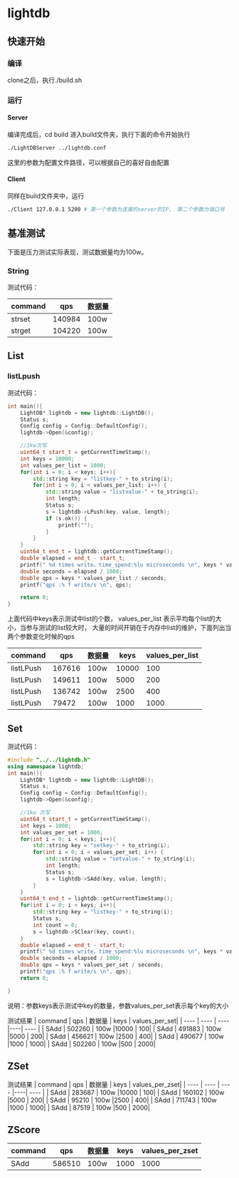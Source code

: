# lightdb



## 快速开始 

### 编译 
clone之后，执行./build.sh

### 运行

#### Server
编译完成后，cd build 进入build文件夹，执行下面的命令开始执行

```sh
./LightDBServer ../lightdb.conf 
```
这里的参数为配置文件路径，可以根据自己的喜好自由配置

#### Client
同样在build文件夹中，运行

```sh
./Client 127.0.0.1 5200 # 第一个参数为连接的server的IP， 第二个参数为端口号
```



## 基准测试


下面是压力测试实际表现，测试数据量均为100w。


### String

测试代码：

|  command   | qps  | 数据量 
|  ----  | ----  | ---- 
| strset  | 140984 | 100w
| strget  | 104220 | 100w
## List

### listLpush
测试代码：
```cpp
int main(){
    LightDB* lightdb = new lightdb::LightDB();
    Status s;
    Config config = Config::DefaultConfig();
    lightdb->Open(&config);

    //1kw次写
    uint64_t start_t = getCurrentTimeStamp();
    int keys = 10000;
    int values_per_list = 1000;
    for(int i = 0; i < keys; i++){
        std::string key = "listkey-" + to_string(i);
        for(int i = 0; i < values_per_list; i++) {
            std::string value = "listvalue-" + to_string(i);
            int length;
            Status s;
            s = lightdb->LPush(key, value, length);
            if (s.ok()) {
                printf("");
            }
        }
    }
    uint64_t end_t = lightdb::getCurrentTimeStamp();
    double elapsed = end_t - start_t;
    printf(" %d times write，time_spend:%lu microseconds \n", keys * values_per_list, elapsed);
    double seconds = elapsed / 1000;
    double qps = keys * values_per_list / seconds;
    printf("qps :% f write/s \n", qps);

    return 0;
}

```
上面代码中keys表示测试中list的个数， values_per_list 表示平均每个list的大小，当参与测试的list较大时， 
大量的时间开销在于内存中list的维护，下面列出当两个参数变化时候的qps

|  command   | qps  | 数据量  | keys  | values_per_list|
|  ----  | ----  | ---- |----| ---- |
| listLPush  | 167616 | 100w |10000 | 100|
| listLPush  | 149611 | 100w |5000 | 200|
| listLPush  | 136742 | 100w |2500 | 400|
| listLPush  | 79472 | 100w |1000 | 1000|


## Set

测试代码：
```cpp
#include "../../lightdb.h"
using namespace lightdb;
int main(){
    LightDB* lightdb = new lightdb::LightDB();
    Status s;
    Config config = Config::DefaultConfig();
    lightdb->Open(&config);

    //1kw 次写
    uint64_t start_t = getCurrentTimeStamp();
    int keys = 1000;
    int values_per_set = 1000;
    for(int i = 0; i < keys; i++){
        std::string key = "setkey-" + to_string(i);
        for(int i = 0; i < values_per_set; i++) {
            std::string value = "setvalue-" + to_string(i);
            int length;
            Status s;
            s = lightdb->SAdd(key, value, length);
        }
    }
    uint64_t end_t = lightdb::getCurrentTimeStamp();
    for(int i = 0; i < keys; i++){
        std::string key = "listkey-" + to_string(i);
        Status s;
        int count = 0;
        s = lightdb->SClear(key, count);
    }
    double elapsed = end_t - start_t;
    printf(" %d times write，time_spend:%lu microseconds \n", keys * values_per_set, elapsed);
    double seconds = elapsed / 1000;
    double qps = keys * values_per_set / seconds;
    printf("qps :% f write/s \n", qps);
    return 0;

}

```
说明：参数keys表示测试中key的数量，参数values_per_set表示每个key的大小

测试结果
|  command   | qps  | 数据量  | keys  | values_per_set|
|  ----  | ----  | ---- |----| ---- |
| SAdd  | 502260 | 100w |10000 | 100|
| SAdd  | 491883 | 100w |5000 | 200|
| SAdd  | 456621 | 100w |2500 | 400|
| SAdd  | 490677 | 100w |1000 | 1000|
| SAdd  | 502260 | 100w |500 | 2000|

## ZSet

测试结果
|  command   | qps  | 数据量  | keys  | values_per_zset|
|  ----  | ----  | ---- |----| ---- |
| SAdd  | 283687 | 100w |10000 | 100|
| SAdd  | 160102 | 100w |5000 | 200|
| SAdd  | 95210 | 100w |2500 | 400|
| SAdd  | 711743 | 100w |1000 | 1000|
| SAdd  | 87519 | 100w |500 | 2000|

## ZScore

|  command   | qps  | 数据量  | keys  | values_per_zset|
|  ----  | ----  | ---- |----| ---- |
| SAdd  | 586510 | 100w |1000 | 1000|













